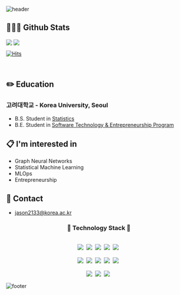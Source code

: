 ![header](https://capsule-render.vercel.app/api?type=waving&color=0:000000,100:c0c0c0&height=180&section=header&text=Jason's%20Github%20Page&fontSize=50&fontColor=ffffff&fontAlignY=38&animation=twinkling)

## 🧑🏻‍💻 Github Stats

<img align="center" src="https://github-readme-stats.vercel.app/api?username=jason2133&show_icons=true&count_private=true&icon_color=ffffff&title_color=ffffff&text_color=000000&bg_color=c0c0c0" />

<img align="center" src="https://github-readme-stats.vercel.app/api/top-langs/?username=jason2133&layout=compact&icon_color=ffffff&title_color=ffffff&text_color=000000&bg_color=c0c0c0" />

[![Hits](https://hits.seeyoufarm.com/api/count/incr/badge.svg?url=https%3A%2F%2Fgithub.com%2Fjason2133&count_bg=%23C0C0C0&title_bg=%23000000&icon=&icon_color=%23E7E7E7&title=hits&edge_flat=false)](https://hits.seeyoufarm.com)

<br/>

## ✏️ Education
### 고려대학교 - Korea University, Seoul
- B.S. Student in [Statistics](https://stat.korea.ac.kr/stat/index.do)
- B.E. Student in [Software Technology & Entrepreneurship Program](https://info.korea.ac.kr/info/under/sw_intro.do)

## 📋  I'm interested in
- Graph Neural Networks
- Statistical Machine Learning
- MLOps
- Entrepreneurship

## 📌 Contact
- jason2133@korea.ac.kr

<h3 align="center">📘 Technology Stack 📘</h3>
<p align="center">
   <br>
    <img src="https://badges.aleen42.com/src/python.svg"/>&nbsp
    <img src="https://img.shields.io/badge/-PyTorch-000000?logo=PyTorch"/>&nbsp
    <img src="https://img.shields.io/badge/-pandas-150458?logo=pandas"/>&nbsp
    <img src="https://img.shields.io/badge/-scikit_learn-F7931E?logo=scikit-learn"/>&nbsp
   <img src="https://img.shields.io/badge/-R-276DC3?logo=R"/>&nbsp
  <br>
  <br>
    <img src="https://img.shields.io/badge/-HTML5-ffffff?logo=HTML5"/>&nbsp
    <img src="https://img.shields.io/badge/-CSS3-1572b6?logo=CSS3"/>&nbsp
    <img src="https://badges.aleen42.com/src/javascript.svg"/>&nbsp
    <img src="https://badges.aleen42.com/src/react.svg"/>&nbsp
    <img src="https://badges.aleen42.com/src/node.svg"/>&nbsp
  <br>
  <br>
    <img src="https://img.shields.io/badge/-AWS-ffffff?logo=Amazon"/>&nbsp
    <img src="https://img.shields.io/badge/-git-ffffff?logo=git"/>&nbsp
    <img src="https://img.shields.io/badge/-jupyter-ffffff?logo=jupyter"/>&nbsp
</p>

![footer](https://capsule-render.vercel.app/api?type=waving&&color=gradient&height=80&section=footer&fontSize=90)

<!--
**jason2133/jason2133** is a ✨ _special_ ✨ repository because its `README.md` (this file) appears on your GitHub profile.

Here are some ideas to get you started:

- 🔭 I’m currently working on ...
- 🌱 I’m currently learning ...
- 👯 I’m looking to collaborate on ...
- 🤔 I’m looking for help with ...
- 💬 Ask me about ...
- 📫 How to reach me: ...
- 😄 Pronouns: ...
- ⚡ Fun fact: ...
-->
